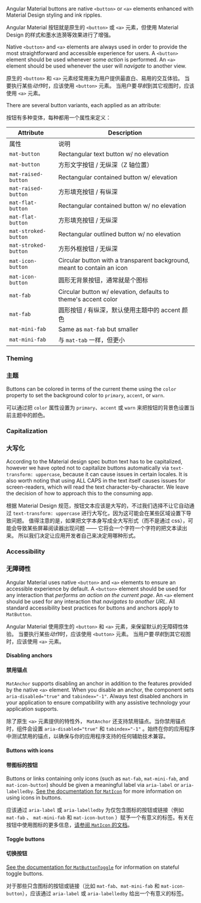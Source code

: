 Angular Material buttons are native `<button>` or `<a>` elements enhanced with Material Design
styling and ink ripples.

Angular Material 按钮就是原生的 `<button>` 或 `<a>` 元素，但使用 Material Design 的样式和墨水涟漪等效果进行了增强。

<!-- example(button-overview) -->

Native `<button>` and `<a>` elements are always used in order to provide the most straightforward
and accessible experience for users. A `<button>` element should be used whenever some _action_
is performed. An `<a>` element should be used whenever the user will _navigate_ to another view.

原生的 `<button>` 和 `<a>` 元素经常用来为用户提供最直白、易用的交互体验。
当要执行某些*动作*时，应该使用 `<button>` 元素。
当用户要*导航*到其它视图时，应该使用 `<a>` 元素。

There are several button variants, each applied as an attribute:

按钮有多种变体，每种都用一个属性来定义：

| Attribute            | Description                                                              |
|----------------------|--------------------------------------------------------------------------|
| 属性            | 说明                                                              |
| `mat-button`         | Rectangular text button w/ no elevation                                  |
| `mat-button`         | 方形文字按钮 / 无纵深（Z 轴位置） |
| `mat-raised-button`  | Rectangular contained button w/ elevation                                |
| `mat-raised-button`  | 方形填充按钮 / 有纵深 |
| `mat-flat-button`    | Rectangular contained button w/ no elevation                             |
| `mat-flat-button`    | 方形填充按钮 / 无纵深 |
| `mat-stroked-button` | Rectangular outlined button w/ no elevation                              |
| `mat-stroked-button` | 方形外框按钮 / 无纵深 |
| `mat-icon-button`    | Circular button with a transparent background, meant to contain an icon  |
| `mat-icon-button`    | 圆形无背景按钮，通常就是个图标 |
| `mat-fab`            | Circular button w/ elevation, defaults to theme's accent color           |
| `mat-fab`            | 圆形按钮 / 有纵深，默认使用主题中的 accent 颜色 |
| `mat-mini-fab`       | Same as `mat-fab` but smaller                                            |
| `mat-mini-fab`       | 与 `mat-tab` 一样，但更小 |

### Theming

### 主题

Buttons can be colored in terms of the current theme using the `color` property to set the
background color to `primary`, `accent`, or `warn`.

可以通过把 `color` 属性设置为 `primary`、`accent` 或 `warn` 来把按钮的背景色设置当前主题中的颜色。

### Capitalization

### 大写化

According to the Material design spec button text has to be capitalized, however we have opted not
to capitalize buttons automatically via `text-transform: uppercase`, because it can cause issues in
certain locales. It is also worth noting that using ALL CAPS in the text itself causes issues for
screen-readers, which will read the text character-by-character. We leave the decision of how to
approach this to the consuming app.

根据 Material Design 规范，按钮文本应该是大写的，不过我们选择不让它自动通过 `text-transform: uppercase` 进行大写化，因为这可能会在某些区域设置下导致问题。
值得注意的是，如果把文字本身写成全大写形式（而不是通过 css），可能会导致某些屏幕阅读器出现问题 —— 它将会一个字符一个字符的把文本读出来。
所以我们决定让应用开发者自己来决定用哪种形式。

### Accessibility

### 无障碍性

Angular Material uses native `<button>` and `<a>` elements to ensure an accessible experience by
default. A `<button>` element should be used for any interaction that _performs an action on the
current page_. An `<a>` element should be used for any interaction that _navigates to another
URL_. All standard accessibility best practices for buttons and anchors apply to `MatButton`.

Angular Material 使用原生的 `<button>` 和 `<a>` 元素，来保留默认的无障碍性体验。
当要执行某些*动作*时，应该使用 `<button>` 元素。
当用户要*导航*到其它视图时，应该使用 `<a>` 元素。

#### Disabling anchors

#### 禁用锚点

`MatAnchor` supports disabling an anchor in addition to the features provided by the native
`<a>` element. When you disable an anchor, the component sets `aria-disabled="true"` and
`tabindex="-1"`. Always test disabled anchors in your application to ensure compatibility
with any assistive technology your application supports.

除了原生 `<a>` 元素提供的特性外， `MatAnchor` 还支持禁用锚点。当你禁用锚点时，组件会设置 `aria-disabled="true"` 和 `tabindex="-1"` 。始终在你的应用程序中测试禁用的锚点，以确保与你的应用程序支持的任何辅助技术兼容。

#### Buttons with icons

#### 带图标的按钮

Buttons or links containing only icons (such as `mat-fab`, `mat-mini-fab`, and `mat-icon-button`)
should be given a meaningful label via `aria-label` or `aria-labelledby`. [See the documentation
for `MatIcon`](https://material.angular.io/components/icon) for more
information on using icons in buttons.

应该通过 `aria-label` 或 `aria-labelledby` 为仅包含图标的按钮或链接（例如 `mat-fab` 、 `mat-mini-fab` 和 `mat-icon-button` ）赋予一个有意义的标签。有关在按钮中使用图标的更多信息，[请参阅 `MatIcon` 的文档](https://material.angular.io/components/icon)。

#### Toggle buttons

#### 切换按钮

[See the documentation for `MatButtonToggle`](https://material.angular.io/components/button-toggle)
for information on stateful toggle buttons.

对于那些只含图标的按钮或链接（比如 `mat-fab`、`mat-mini-fab` 和 `mat-icon-button`），应该通过 `aria-label` 或 `aria-labelledby` 给出一个有意义的标签。
